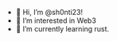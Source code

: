 - 👋 Hi, I’m @sh0nti23! 
- 👀 I’m interested in Web3
- 🌱 I’m currently learning rust.   

<!---
sh0nti23/sh0nti23 is a ✨ special ✨ repository because its `README.md` (this file) appears on your GitHub profile.
You can click the Preview link to take a look at your changes.
--->
